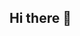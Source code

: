 ## Hi there 👋

<!--
**TArroyo01/TArroyo01** is a ✨ _special_ ✨ repository because its `README.md` (this file) appears on your GitHub profile.

Here are some ideas to get you started:

- 🔭 I’m currently working on ...
improving my programming skills. Yeah.
- 🌱 I’m currently learning ...
programming
- 👯 I’m looking to collaborate on ...
beginner-level coding projects that involve Java
- 🤔 I’m looking for help with ...
POO
- 💬 Ask me about ...
anything that inplies web design.
- 😄 Pronouns: ...
He/Him
- ⚡ Fun fact: ...
Sometimes I work as a painter
-->
